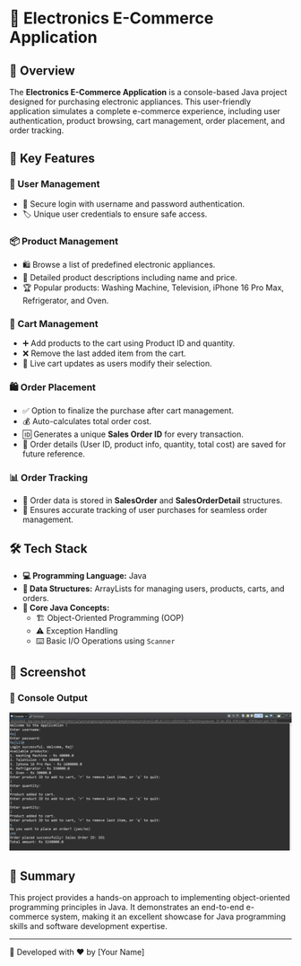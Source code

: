 # 🛒 Electronics E-Commerce Application

## 📌 Overview
The **Electronics E-Commerce Application** is a console-based Java project designed for purchasing electronic appliances. This user-friendly application simulates a complete e-commerce experience, including user authentication, product browsing, cart management, order placement, and order tracking.

## 🚀 Key Features
### 👤 User Management
- 🔐 Secure login with username and password authentication.
- 🏷️ Unique user credentials to ensure safe access.

### 📦 Product Management
- 🛍️ Browse a list of predefined electronic appliances.
- 📜 Detailed product descriptions including name and price.
- 🏆 Popular products: Washing Machine, Television, iPhone 16 Pro Max, Refrigerator, and Oven.

### 🛒 Cart Management
- ➕ Add products to the cart using Product ID and quantity.
- ❌ Remove the last added item from the cart.
- 🔄 Live cart updates as users modify their selection.

### 🛍️ Order Placement
- ✅ Option to finalize the purchase after cart management.
- 💰 Auto-calculates total order cost.
- 🆔 Generates a unique **Sales Order ID** for every transaction.
- 📜 Order details (User ID, product info, quantity, total cost) are saved for future reference.

### 📊 Order Tracking
- 📝 Order data is stored in **SalesOrder** and **SalesOrderDetail** structures.
- 📂 Ensures accurate tracking of user purchases for seamless order management.

## 🛠 Tech Stack
- **💻 Programming Language:** Java
- **📂 Data Structures:** ArrayLists for managing users, products, carts, and orders.
- **🎯 Core Java Concepts:**
  - 🏗️ Object-Oriented Programming (OOP)
  - ⚠️ Exception Handling
  - ⌨️ Basic I/O Operations using `Scanner`

## 📸 Screenshot
### 🎥 Console Output
![Electronics E-Commerce Application](Project/ElectronicOutput.png)

## 🎯 Summary
This project provides a hands-on approach to implementing object-oriented programming principles in Java. It demonstrates an end-to-end e-commerce system, making it an excellent showcase for Java programming skills and software development expertise.

---
🚀 Developed with ❤️ by [Your Name]

